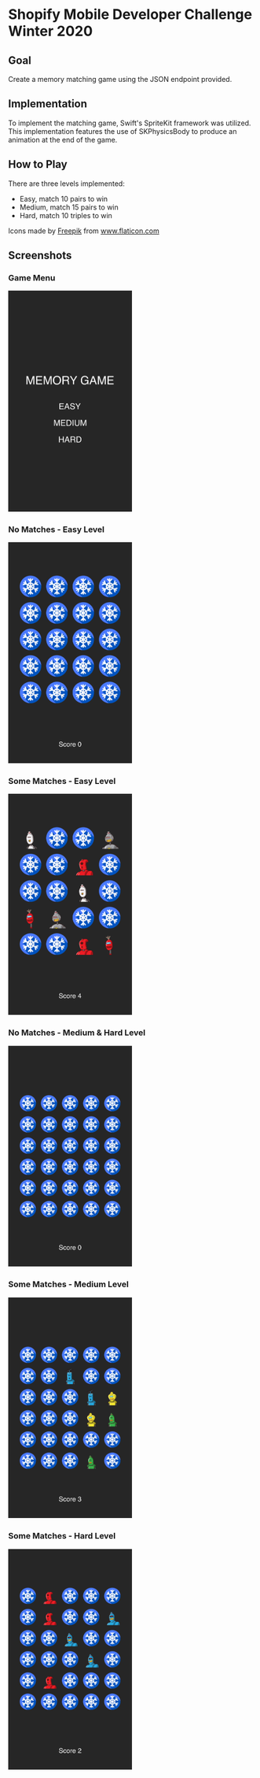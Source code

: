 # Shopify Mobile Developer Challenge Winter 2020
## Goal
Create a memory matching game using the JSON endpoint provided. 
## Implementation
To implement the matching game, Swift's SpriteKit framework was utilized. This implementation features the use of SKPhysicsBody to produce an animation at the end of the game.
## How to Play
There are three levels implemented:
- Easy, match 10 pairs to win
- Medium, match 15 pairs to win
- Hard, match 10 triples to win
<div>Icons made by <a href="https://www.flaticon.com/authors/freepik" title="Freepik">Freepik</a> from <a href="https://www.flaticon.com/"title="Flaticon">www.flaticon.com</a></div>

## Screenshots
### Game Menu
<img src="https://github.com/nicolenowicki/Shopify-Mobile-Developer-Challenge-Winter-2020/blob/master/AppImages/Simulator%20Screen%20Shot%20-%20iPhone%207%20-%202019-09-17%20at%2010.26.55.png" alt=""
	title="Game Menu" width="50%" height="50%"/>
### No Matches - Easy Level
<img src="https://github.com/nicolenowicki/Shopify-Mobile-Developer-Challenge-Winter-2020/blob/master/AppImages/Simulator%20Screen%20Shot%20-%20iPhone%207%20-%202019-09-17%20at%2010.23.51.png" alt=""
	title="No Matches - Easy Level" width="50%" height="50%"/>
### Some Matches - Easy Level
  <img src="https://github.com/nicolenowicki/Shopify-Mobile-Developer-Challenge-Winter-2020/blob/master/AppImages/Simulator%20Screen%20Shot%20-%20iPhone%207%20-%202019-09-17%20at%2010.24.21.png" alt=""
	title="Some Matches - Easy Level" width="50%" height="50%"/>
### No Matches - Medium & Hard Level
  <img src="https://github.com/nicolenowicki/Shopify-Mobile-Developer-Challenge-Winter-2020/blob/master/AppImages/Simulator%20Screen%20Shot%20-%20iPhone%207%20-%202019-09-17%20at%2010.25.13.png" alt=""
	title="No Matches - Medium & Hard Level" width="50%" height="50%"/>   
### Some Matches - Medium Level
  <img src="https://github.com/nicolenowicki/Shopify-Mobile-Developer-Challenge-Winter-2020/blob/master/AppImages/Simulator%20Screen%20Shot%20-%20iPhone%207%20-%202019-09-17%20at%2010.25.37.png" alt=""
	title="Some Matches - Medium Level" width="50%" height="50%"/>
### Some Matches - Hard Level
  <img src="https://github.com/nicolenowicki/Shopify-Mobile-Developer-Challenge-Winter-2020/blob/master/AppImages/Simulator%20Screen%20Shot%20-%20iPhone%207%20-%202019-09-17%20at%2010.26.44.png" alt=""
	title="Some Matches - Hard Level" width="50%" height="50%"/>
